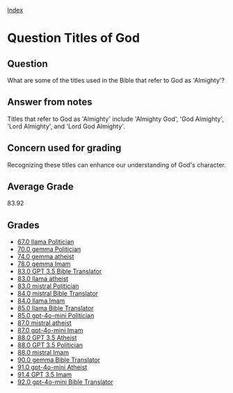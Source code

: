 
[Index](../../index.md)
# Question Titles of God
## Question
What are some of the titles used in the Bible that refer to God as 'Almighty'?

## Answer from notes
Titles that refer to God as 'Almighty' include 'Almighty God', 'God Almighty', 'Lord Almighty', and 'Lord God Almighty'.

## Concern used for grading
Recognizing these titles can enhance our understanding of God's character.

## Average Grade
83.92

## Grades
 * [67.0 llama Politician](../answers/llama_Politician/Titles_of_God.md)
 * [70.0 gemma Politician](../answers/gemma_Politician/Titles_of_God.md)
 * [74.0 gemma atheist](../answers/gemma_atheist/Titles_of_God.md)
 * [78.0 gemma Imam](../answers/gemma_Imam/Titles_of_God.md)
 * [83.0 GPT 3.5 Bible Translator](../answers/GPT_3.5_Bible_Translator/Titles_of_God.md)
 * [83.0 llama atheist](../answers/llama_atheist/Titles_of_God.md)
 * [83.0 mistral Politician](../answers/mistral_Politician/Titles_of_God.md)
 * [84.0 mistral Bible Translator](../answers/mistral_Bible_Translator/Titles_of_God.md)
 * [84.0 llama Imam](../answers/llama_Imam/Titles_of_God.md)
 * [85.0 llama Bible Translator](../answers/llama_Bible_Translator/Titles_of_God.md)
 * [85.0 gpt-4o-mini Politician](../answers/gpt-4o-mini_Politician/Titles_of_God.md)
 * [87.0 mistral atheist](../answers/mistral_atheist/Titles_of_God.md)
 * [87.0 gpt-4o-mini Imam](../answers/gpt-4o-mini_Imam/Titles_of_God.md)
 * [88.0 GPT 3.5 Atheist](../answers/GPT_3.5_Atheist/Titles_of_God.md)
 * [88.0 GPT 3.5 Politician](../answers/GPT_3.5_Politician/Titles_of_God.md)
 * [88.0 mistral Imam](../answers/mistral_Imam/Titles_of_God.md)
 * [90.0 gemma Bible Translator](../answers/gemma_Bible_Translator/Titles_of_God.md)
 * [91.0 gpt-4o-mini Atheist](../answers/gpt-4o-mini_Atheist/Titles_of_God.md)
 * [91.4 GPT 3.5 Imam](../answers/GPT_3.5_Imam/Titles_of_God.md)
 * [92.0 gpt-4o-mini Bible Translator](../answers/gpt-4o-mini_Bible_Translator/Titles_of_God.md)
